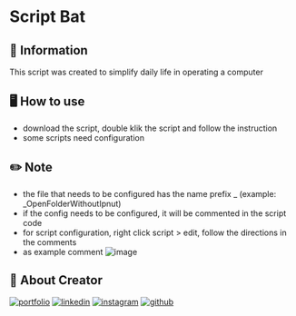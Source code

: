 # Script Bat
## 📓 Information
This script was created to simplify daily life in operating a computer

## 🖥️ How to use
* download the script, double klik the script and follow the instruction
* some scripts need configuration

## ✏️ Note
* the file that needs to be configured has the name prefix _ (example: _OpenFolderWithoutIpnut)
* if the config needs to be configured, it will be commented in the script code
* for script configuration, right click script > edit, follow the directions in the comments
* as example comment ![image](https://user-images.githubusercontent.com/75787853/174436126-70de0637-0af1-4978-89a8-6e636bf6e9c9.png)


## 🔗 About Creator
[![portfolio](https://img.shields.io/badge/my_portfolio-000?style=for-the-badge&logo=ko-fi&logoColor=white)](https://www.ferdyhape.site/)
[![linkedin](https://img.shields.io/badge/linkedin-0A66C2?style=for-the-badge&logo=linkedin&logoColor=white)](https://www.linkedin.com/in/ferdy-hahan-pradana)
[![instagram](https://img.shields.io/badge/instagram-833AB4?style=for-the-badge&logo=instagram&logoColor=white)](https://instagram.com/ferdyhape)
[![github](https://img.shields.io/badge/github-333?style=for-the-badge&logo=github&logoColor=white)](https://github.com/ferdyhape)
